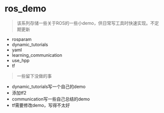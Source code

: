 # ros_demo
> 该系列存储一些关于ROS的一些小demo，供日常写工具时快速实现。不定期更新
* rosparam
* dynamic_tutorials
* yaml
* learning_communication
* use_hpp
* tf

> 一些留下没做的事
* dynamic_tutorials写一个自己的demo
* 添加tf2
* communication写一些自己总结的demo
* tf需要修改demo，写得不太好
